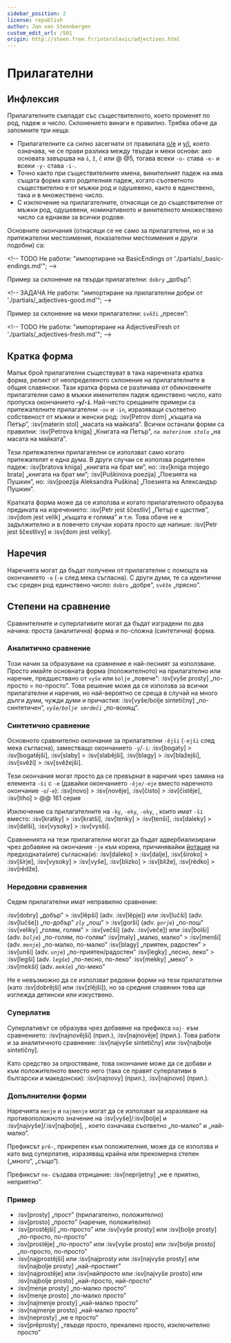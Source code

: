 ```yaml
---
sidebar_position: 2
license: republish
author: Jan van Steenbergen
custom_edit_url: /501
origin: http://steen.free.fr/interslavic/adjectives.html
---
```


# Прилагателни

## Инфлексия

Прилагателните съвпадат със съществителното, което променят по род, падеж и число. Склонението винаги е правилно. Трябва обаче да запомните три неща:

- Прилагателните са силно засегнати от правилата [o/e][1] и [y/i][2], което означава, че се прави разлика между твърди и меки основи: ако основата завършва на `š`, `ž`, `č`  или @ @5, тогава всеки `-o-` става `-e-` и всеки `-y-` става `-i-`.
- Точно както при съществителните имена, винителният падеж на има същата форма като родителния падеж, когато съответното съществително е от мъжки род и одушевено, както в единствено, така и в множествено число.
- С изключение на прилагателните, отнасящи се до съществителни от мъжки род, одушевени, номинативното и винителното множествено число са еднакви за всички родове.

Основните окончания (отнасящи се не само за прилагателни, но и за притежателни местоимения, показателни местоимения и други подобни) са:

\<!-- TODO Не работи: "импортиране на BasicEndings от './partials/\_basic-endings.md'"; -->

Пример за склонение на твърди прилагателни: `dobry` „добър”:

\<!-- ЗАДАЧА Не работи: "импортиране на прилагателни добри от './partials/\_adjectives-good.md'"; -->

Пример за склонение на меки прилагателни: `svěži` „пресен”:

\<!-- TODO Не работи: "импортиране на AdjectivesFresh от './partials/\_adjectives-fresh.md'"; -->

## Кратка форма

Малък брой прилагателни съществуват в така наречената кратка форма, реликт от неопределеното склонение на прилагателните в общия славянски. Тази кратка форма се различава от обикновените прилагателни само в мъжки именителен падеж единствено число, като пропуска окончанието **-`y`/-`i`**. Най-често срещаните примери са притежателните прилагателни `-ov` и `-in`, изразяващи съответно собственост от мъжки и женски род: :isv[Petrov dom] „къщата на Петър”, :isv[materin stol] „масата на майката”. Всички останали форми са правилни: :isv[Petrova kniga] „Книгата на Петър”, _`na materinom stolu`_ „на масата на майката”.

Тези притежателни прилагателни се използват само когато притежателят е една дума. В други случаи се използва родителен падеж: :isv[bratova kniga] „книгата на брат ми”, но: :isv[kniga mojego brata] „книгата на брат ми”; :isv[Puškinova poezija] „Поезията на Пушкин”, но: :isv[poezija Aleksandra Puškina] „Поезията на Александър Пушкин”.

Кратката форма може да се използва и когато прилагателното образува предиката на изречението: :isv[Petr jest ščestliv] „Петър е щастлив”, :isv[dom jest velik] „къщата е голяма” и т.н. Това обаче не е задължително и в повечето случаи хората просто ще напише: :isv[Petr jest ščestlivy] и :isv[dom jest veliky].

## Наречия

Наречията могат да бъдат получени от прилагателни с помощта на окончанието `-o` (`-e` след мека съгласна). С други думи, те са идентични със среден род единствено число: `dobro` „добре”, `svěže` „прясно”.

## Степени на сравнение

Сравнителните и суперлативите могат да бъдат изградени по два начина: проста (аналитична) форма и по-сложна (синтетична) форма.

### Аналитично сравнение

Този начин за образуване на сравнение е най-лесният за използване. Просто имайте основната форма (положителното) на прилагателно или наречие, предшествано от `vyše` или `bolje` „повече”: :isv[vyše prosty] „по-просто = по-просто”. Това решение може да се използва за всички прилагателни и наречия, но най-вероятно се среща в случай на много дълги думи, чужди думи и причастия: :isv[vyše/bolje sintetičny] „по-синтетичен”, _`vyše/bolje smrdeči`_ „по-вонящ”.

### Синтетично сравнение

Основното сравнително окончание за прилагателни `-ějši` (`-ejši` след мека съгласна), заместващо окончанието `-y`/`-i`: :isv[bogaty] > :isv[bogatějši], :isv[slaby]  > :isv[slabějši], :isv[blagy]  > :isv[blažejši], :isv[svěži]  > :isv[svěžejši].

Тези окончания могат просто да се превърнат в наречия чрез замяна на елемента `-ši` с `-e` (давайки окончанието `-ěje/-eje` вместо наречното окончание `-o`/`-e`): :isv[novo] > :isv[nověje], :isv[čisto]  > :isv[čistěje], :isv[tiho]  > @@ 161 серия

Изключение са прилагателните на `-ky`, `-eky`, `-oky`, , които имат `-ši` вместо: :isv[kratky] > :isv[kratši], :isv[tenky]  > :isv[tenši], :isv[daleky]  > :isv[dalši], :isv[vysoky]  > :isv[vysši].

Сравненията на тези прилагателни могат да бъдат адвербиализирани чрез добавяне на окончание `-je` към корена, причинявайки [йотация][3] на предходната(ите) съгласна(и): :isv[daleko] > :isv[dalje], :isv[široko]  > :isv[širje], :isv[vysoky]  > :isv[vyše], :isv[blizko]  > :isv[bliže], :isv[rědko]  > :isv[rědže].

### Нередовни сравнения

Седем прилагателни имат неправилно сравнение:

:isv[dobry] „добър” > :isv[lěpši] (adv. :isv[lěpje]) или :isv[lučši] (adv. :isv[lučše]) „по-добър”
_`zly`_ „лош” > :isv[gorši] (adv. _`gorje`_) „по-лош”
:isv[veliky] „голям, голям” > :isv[večši] (adv. :isv[veče]) или :isv[bolši] (adv. _`bolje`_) „по-голям, по-голям”
:isv[maly] „малко, малко” > :isv[menši] (adv. _`menje`_) „по-малко, по-малко”
:isv[blagy] „приятен, радостен” > :isv[unši] (adv. _`unje`_) „по-приятен/радостен”
:isv[legky] „лесно, леко” > :isv[legši] (adv. _`legše`_) „по-лесно, по-леко”
:isv[mekky] „меко” > :isv[mekši] (adv. _`mekše`_) „по-меко”

Не е невъзможно да се използват редовни форми на тези прилагателни (като :isv[dobrějši] или :isv[zlějši]), но за средния славянин това ще изглежда детински или изкуствено.

### Суперлатив

Суперлативът се образува чрез добавяне на префикса `naj-` към сравнението: :isv[najnovějši] (прил.), :isv[najnověje] (прил.). Това работи и за аналитичното сравнение: :isv[najvyše sintetičny] или :isv[najbolje sintetičny].

Като средство за опростяване, това окончание може да се добави и към положителното вместо него (така се правят суперлативи в български и македонски): :isv[najnovy] (прил.), :isv[najnovo] (прил.).

### Допълнителни форми

Наречията `menje` и `najmenje` могат да се използват за изразяване на противоположното значение на :isv[vyše]/:isv[bolje]  и :isv[najvyše]/:isv[najbolje], , което означава съответно „по-малко” и „най-малко”.

Префиксът `prě-`, прикрепен към положителния, може да се използва и като вид суперлатив, изразяващ крайна или прекомерна степен („много“, „също“).

Префиксът `ne-` създава отрицание: :isv[neprijetny] „не е приятно, неприятно”.

### Пример

- :isv[prosty] „прост” (прилагателно, положително)
- :isv[prosto] „просто” (наречие, положително)
- :isv[prostějši] „по-просто” или :isv[vyše prosty] или :isv[bolje prosty] „по-просто, по-просто”
- :isv[prostěje] „по-просто” или :isv[vyše prosto] или :isv[bolje prosto] „по-просто, по-просто”
- :isv[najprostějši] или :isv\[najprosty или :isv[najvyše prosty] или :isv[najbolje prosty] „най-простият”
- :isv[najprostěje] или :isv\[найпросто или :isv[najvyše prosto] или :isv[najbolje prosto] „най-просто, най-просто”
- :isv[menje prosty] „по-малко просто”
- :isv[menje prosto] „по-малко просто”
- :isv[najmenje prosty] „най-малко просто”
- :isv[najmenje prosto] „най-малко просто”
- :isv[neprosty] „не е просто”
- :isv[prěprosty] „твърде просто, прекалено просто, изключително просто”

[1]: ../phonology.md#o

[2]: ../phonology.md#y

[3]: ../phonology.md#iotation

